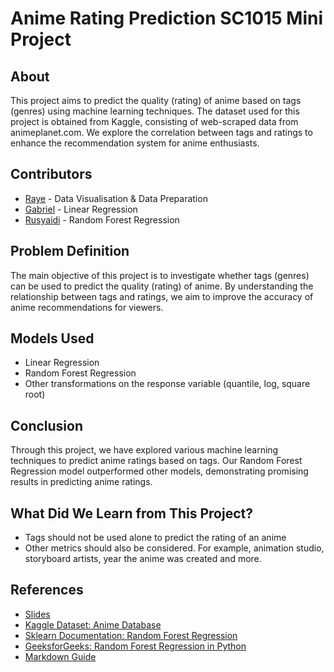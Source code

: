 # Anime Rating Prediction SC1015 Mini Project

## About
This project aims to predict the quality (rating) of anime based on tags (genres) using machine learning techniques. The dataset used for this project is obtained from Kaggle, consisting of web-scraped data from animeplanet.com. We explore the correlation between tags and ratings to enhance the recommendation system for anime enthusiasts.

## Contributors
- [Raye]() - Data Visualisation & Data Preparation
- [Gabriel]() - Linear Regression
- [Rusyaidi](https://github.com/Rus313) - Random Forest Regression

## Problem Definition
The main objective of this project is to investigate whether tags (genres) can be used to predict the quality (rating) of anime. By understanding the relationship between tags and ratings, we aim to improve the accuracy of anime recommendations for viewers.

## Models Used
- Linear Regression
- Random Forest Regression
- Other transformations on the response variable (quantile, log, square root)

## Conclusion
Through this project, we have explored various machine learning techniques to predict anime ratings based on tags. Our Random Forest Regression model outperformed other models, demonstrating promising results in predicting anime ratings. 

## What Did We Learn from This Project?
- Tags should not be used alone to predict the rating of an anime
- Other metrics should also be considered. For example, animation studio, storyboard artists, year the anime was created and more.

## References
- [Slides](https://docs.google.com/presentation/d/15uewYajxFmHwgMXu1xQcr7wro2uwkSfDX2fB7V3CITA/edit?usp=sharing)
- [Kaggle Dataset: Anime Database](https://www.kaggle.com/datasets/itsnobita/anime-details)
- [Sklearn Documentation: Random Forest Regression](https://scikit-learn.org/stable/modules/generated/sklearn.ensemble.RandomForestRegressor.html)
- [GeeksforGeeks: Random Forest Regression in Python](https://www.geeksforgeeks.org/random-forest-regression-in-python/)
- [Markdown Guide](https://www.markdownguide.org/)
